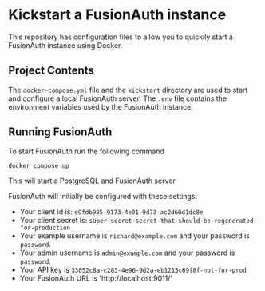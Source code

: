 # Kickstart a FusionAuth instance

This repository has configuration files to allow you to quickily start a FusionAuth instance using Docker.

## Project Contents

The `docker-compose.yml` file and the `kickstart` directory are used to start and configure a local FusionAuth server. The `.env` file contains the environment variables used by the FusionAuth instance.


## Running FusionAuth

To start FusionAuth run the following command 

```
docker compose up
```

This will start a PostgreSQL and FusionAuth server

FusionAuth will initially be configured with these settings:

* Your client id is: `e9fdb985-9173-4e01-9d73-ac2d60d1dc8e`
* Your client secret is: `super-secret-secret-that-should-be-regenerated-for-production`
* Your example username is `richard@example.com` and your password is `password`.
* Your admin username is `admin@example.com` and your password is `password`.
* Your API key is `33052c8a-c283-4e96-9d2a-eb1215c69f8f-not-for-prod`
* Your FusionAuth URL is 'http://localhost:9011/'

